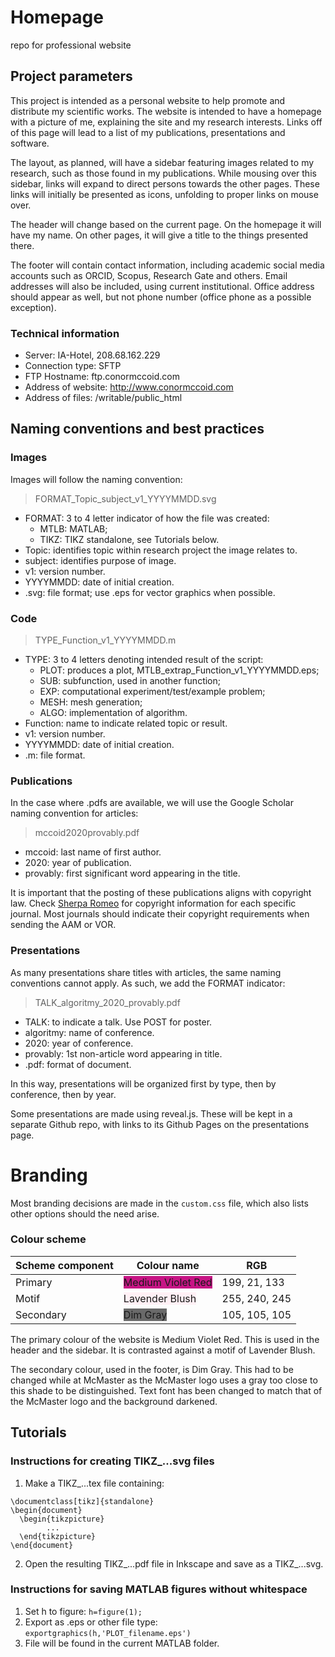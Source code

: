 # Homepage
repo for professional website

## Project parameters

This project is intended as a personal website to help promote and distribute my scientific works.
The website is intended to have a homepage with a picture of me, explaining the site and my research interests.
Links off of this page will lead to a list of my publications, presentations and software.

The layout, as planned, will have a sidebar featuring images related to my research, such as those found in my
publications.
While mousing over this sidebar, links will expand to direct persons towards the other pages.
These links will initially be presented as icons, unfolding to proper links on mouse over.

The header will change based on the current page.
On the homepage it will have my name.
On other pages, it will give a title to the things presented there.

The footer will contain contact information, including academic social media accounts such as ORCID, Scopus,
Research Gate and others.
Email addresses will also be included, using current institutional.
Office address should appear as well, but not phone number (office phone as a possible exception).

### Technical information

- Server: IA-Hotel, 208.68.162.229
- Connection type: SFTP
- FTP Hostname: ftp.conormccoid.com
- Address of website: http://www.conormccoid.com
- Address of files: /writable/public_html

## Naming conventions and best practices
### Images

Images will follow the naming convention:
>	FORMAT_Topic_subject_v1_YYYYMMDD.svg
- FORMAT: 	3 to 4 letter indicator of how the file was created:
	- MTLB: MATLAB;
	- TIKZ: TIKZ standalone, see Tutorials below.
- Topic: 	identifies topic within research project the image relates to.
- subject: identifies purpose of image.
- v1: 		version number.
- YYYYMMDD: 	date of initial creation.
- .svg:		file format; use .eps for vector graphics when possible.

### Code

>	TYPE_Function_v1_YYYYMMDD.m
- TYPE:		3 to 4 letters denoting intended result of the script:
	- PLOT: produces a plot, MTLB_extrap_Function_v1_YYYYMMDD.eps;
	- SUB: subfunction, used in another function;
	- EXP: computational experiment/test/example problem;
	- MESH: mesh generation;
	- ALGO: implementation of algorithm.
- Function:	name to indicate related topic or result.
- v1:		version number.
- YYYYMMDD:	date of initial creation.
- .m:		file format.

### Publications

In the case where .pdfs are available, we will use the Google Scholar naming convention for articles:
>	mccoid2020provably.pdf
- mccoid: last name of first author.
- 2020: year of publication.
- provably: first significant word appearing in the title.

It is important that the posting of these publications aligns with copyright law.
Check [Sherpa Romeo](https://v2.sherpa.ac.uk/romeo/) for copyright information for each specific journal.
Most journals should indicate their copyright requirements when sending the AAM or VOR.

### Presentations

As many presentations share titles with articles, the same naming conventions cannot apply.
As such, we add the FORMAT indicator:
>	TALK_algoritmy_2020_provably.pdf
- TALK: to indicate a talk. Use POST for poster.
- algoritmy: name of conference.
- 2020: year of conference.
- provably: 1st non-article word appearing in title.
- .pdf: format of document.

In this way, presentations will be organized first by type, then by conference, then by year.

Some presentations are made using reveal.js.
These will be kept in a separate Github repo, with links to its Github Pages on the presentations page.

# Branding
Most branding decisions are made in the `custom.css` file, which also lists other options should the need arise.

### Colour scheme
| Scheme component | Colour name | RGB |
|------------------|-------------|-----|
| Primary | <span style="background-color:MediumVioletRed;">Medium Violet Red</span> | 199, 21, 133 |
| Motif | <span style="background-color:LavenderBlush;">Lavender Blush</span> | 255, 240, 245 |
| Secondary | <span style="background-color:DimGray;">Dim Gray</span> | 105, 105, 105 |

The primary colour of the website is Medium Violet Red.
This is used in the header and the sidebar.
It is contrasted against a motif of Lavender Blush.

The secondary colour, used in the footer, is Dim Gray.
This had to be changed while at McMaster as the McMaster logo uses a gray too close to this shade to be distinguished.
Text font has been changed to match that of the McMaster logo and the background darkened.

## Tutorials
### Instructions for creating TIKZ_...svg files

1. Make a TIKZ_...tex file containing:
```
\documentclass[tikz]{standalone}
\begin{document}
  \begin{tikzpicture}
		...
  \end{tikzpicture}
\end{document}
```
2. Open the resulting TIKZ_...pdf file in Inkscape and save as a TIKZ_...svg.

### Instructions for saving MATLAB figures without whitespace

1. Set h to figure:
`h=figure(1);`
2. Export as .eps or other file type:
`exportgraphics(h,'PLOT_filename.eps')`
3. File will be found in the current MATLAB folder.
